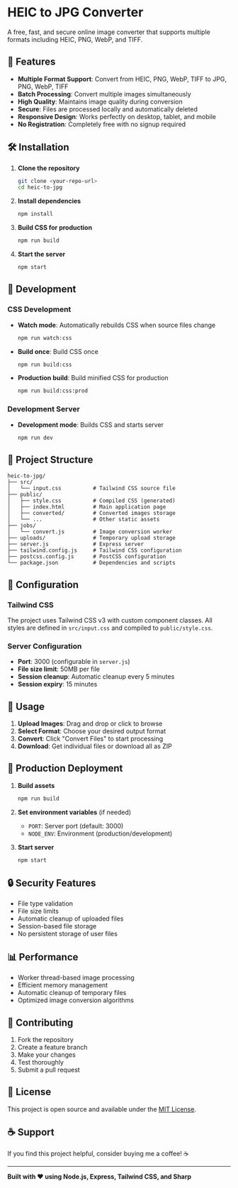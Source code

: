 # HEIC to JPG Converter

A free, fast, and secure online image converter that supports multiple formats including HEIC, PNG, WebP, and TIFF.

## 🚀 Features

- **Multiple Format Support**: Convert from HEIC, PNG, WebP, TIFF to JPG, PNG, WebP, TIFF
- **Batch Processing**: Convert multiple images simultaneously
- **High Quality**: Maintains image quality during conversion
- **Secure**: Files are processed locally and automatically deleted
- **Responsive Design**: Works perfectly on desktop, tablet, and mobile
- **No Registration**: Completely free with no signup required

## 🛠️ Installation

1. **Clone the repository**
   ```bash
   git clone <your-repo-url>
   cd heic-to-jpg
   ```

2. **Install dependencies**
   ```bash
   npm install
   ```

3. **Build CSS for production**
   ```bash
   npm run build
   ```

4. **Start the server**
   ```bash
   npm start
   ```

## 🎨 Development

### CSS Development
- **Watch mode**: Automatically rebuilds CSS when source files change
  ```bash
  npm run watch:css
  ```
- **Build once**: Build CSS once
  ```bash
  npm run build:css
  ```
- **Production build**: Build minified CSS for production
  ```bash
  npm run build:css:prod
  ```

### Development Server
- **Development mode**: Builds CSS and starts server
  ```bash
  npm run dev
  ```

## 📁 Project Structure

```
heic-to-jpg/
├── src/
│   └── input.css          # Tailwind CSS source file
├── public/
│   ├── style.css          # Compiled CSS (generated)
│   ├── index.html         # Main application page
│   ├── converted/         # Converted images storage
│   └── ...                # Other static assets
├── jobs/
│   └── convert.js         # Image conversion worker
├── uploads/               # Temporary upload storage
├── server.js              # Express server
├── tailwind.config.js     # Tailwind CSS configuration
├── postcss.config.js      # PostCSS configuration
└── package.json           # Dependencies and scripts
```

## 🔧 Configuration

### Tailwind CSS
The project uses Tailwind CSS v3 with custom component classes. All styles are defined in `src/input.css` and compiled to `public/style.css`.

### Server Configuration
- **Port**: 3000 (configurable in `server.js`)
- **File size limit**: 50MB per file
- **Session cleanup**: Automatic cleanup every 5 minutes
- **Session expiry**: 15 minutes

## 📱 Usage

1. **Upload Images**: Drag and drop or click to browse
2. **Select Format**: Choose your desired output format
3. **Convert**: Click "Convert Files" to start processing
4. **Download**: Get individual files or download all as ZIP

## 🚀 Production Deployment

1. **Build assets**
   ```bash
   npm run build
   ```

2. **Set environment variables** (if needed)
   - `PORT`: Server port (default: 3000)
   - `NODE_ENV`: Environment (production/development)

3. **Start server**
   ```bash
   npm start
   ```

## 🔒 Security Features

- File type validation
- File size limits
- Automatic cleanup of uploaded files
- Session-based file storage
- No persistent storage of user files

## 📊 Performance

- Worker thread-based image processing
- Efficient memory management
- Automatic cleanup of temporary files
- Optimized image conversion algorithms

## 🤝 Contributing

1. Fork the repository
2. Create a feature branch
3. Make your changes
4. Test thoroughly
5. Submit a pull request

## 📄 License

This project is open source and available under the [MIT License](LICENSE).

## ☕ Support

If you find this project helpful, consider buying me a coffee! ☕

---

**Built with ❤️ using Node.js, Express, Tailwind CSS, and Sharp**
